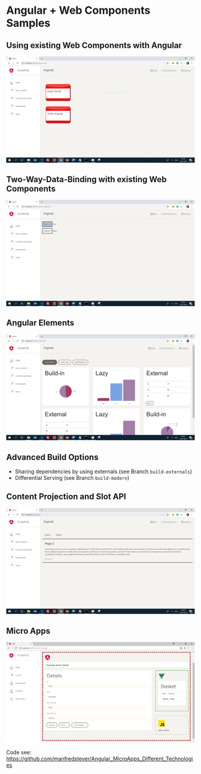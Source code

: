 # Angular + Web Components Samples

## Using existing Web Components with Angular

![](readme-img/hello.png)

## Two-Way-Data-Binding with existing Web Components

![](readme-img/two-way.png)

## Angular Elements 

![](readme-img/dashboard.png)

## Advanced Build Options

- Sharing dependencies by using externals (see Branch ``build-externals``)
- Differential Serving (see Branch ``build-modern``)

## Content Projection and Slot API

![](readme-img/tabs.png)

## Micro Apps

![](readme-img/micro-apps.png)

Code see: https://github.com/manfredsteyer/Angular_MicroApps_Different_Technologies